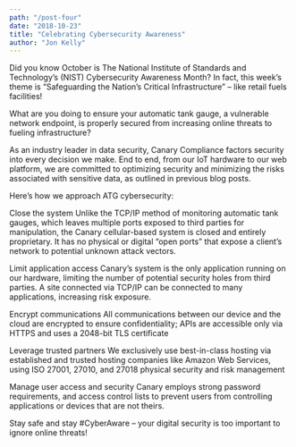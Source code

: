 ```yaml
---
path: "/post-four" 
date: "2018-10-23"
title: "Celebrating Cybersecurity Awareness"
author: "Jon Kelly"
---
```


Did you know October is The National Institute of Standards and Technology’s (NIST) Cybersecurity Awareness Month? In fact, this week’s theme is “Safeguarding the Nation’s Critical Infrastructure” – like retail fuels facilities!

What are you doing to ensure your automatic tank gauge, a vulnerable network endpoint, is properly secured from increasing online threats to fueling infrastructure?

As an industry leader in data security, Canary Compliance factors security into every decision we make. End to end, from our IoT hardware to our web platform, we are committed to optimizing security and minimizing the risks associated with sensitive data, as outlined in previous blog posts.

Here’s how we approach ATG cybersecurity:

Close the system
Unlike the TCP/IP method of monitoring automatic tank gauges, which leaves multiple ports exposed to third parties for manipulation, the Canary cellular-based system is closed and entirely proprietary. It has no physical or digital “open ports” that expose a client’s network to potential unknown attack vectors.

Limit application access
Canary’s system is the only application running on our hardware, limiting the number of potential security holes from third parties. A site connected via TCP/IP can be connected to many applications, increasing risk exposure.

Encrypt communications 
All communications between our device and the cloud are encrypted to ensure confidentiality; APIs are accessible only via HTTPS and uses a 2048-bit TLS certificate

Leverage trusted partners 
We exclusively use best-in-class hosting via established and trusted hosting companies like Amazon Web Services, using ISO 27001, 27010, and 27018 physical security and risk management

Manage user access and security
Canary employs strong password requirements, and access control lists to prevent users from controlling applications or devices that are not theirs.

Stay safe and stay #CyberAware – your digital security is too important to ignore online threats!